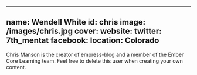 
---
name: Wendell White
id: chris
image: /images/chris.jpg
cover:
website:
twitter: 7th_mentat
facebook:
location: Colorado
---
Chris Manson is the creator of empress-blog and a member of the Ember Core
Learning team. Feel free to delete this user when creating your own content.
